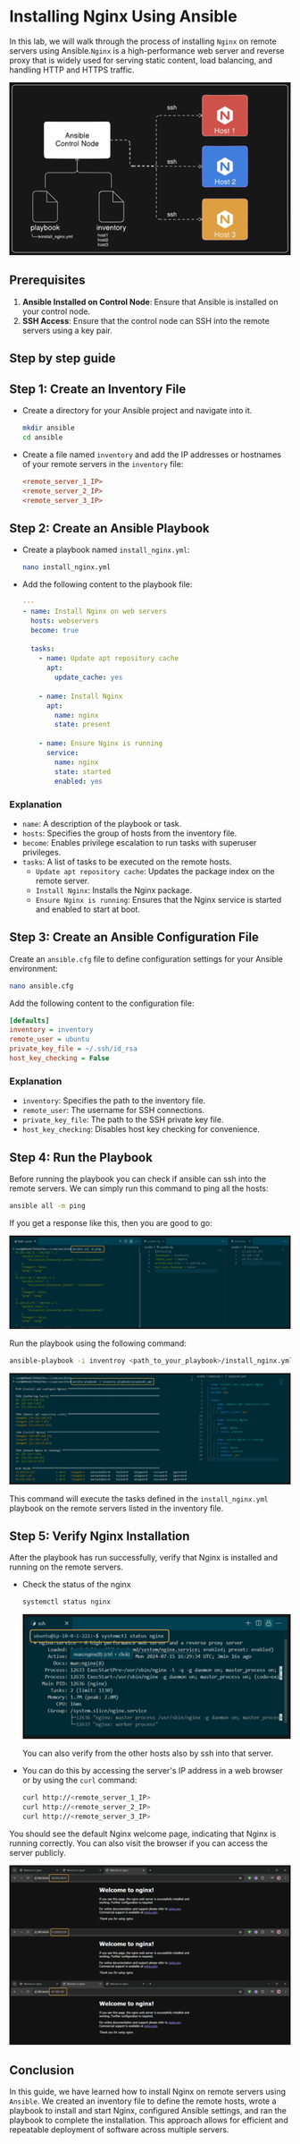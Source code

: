 # Installing Nginx Using Ansible

In this lab, we will walk through the process of installing `Nginx` on remote servers using Ansible.`Nginx` is a high-performance web server and reverse proxy that is widely used for serving static content, load balancing, and handling HTTP and HTTPS traffic.

![alt text](https://github.com/Konami33/Ansible-Labs/raw/main/lab%2002/images/image-4.png)

## Prerequisites

1. **Ansible Installed on Control Node**: Ensure that Ansible is installed on your control node.
2. **SSH Access**: Ensure that the control node can SSH into the remote servers using a key pair.

## Step by step guide

## Step 1: Create an Inventory File

- Create a directory for your Ansible project and navigate into it.

  ```sh
  mkdir ansible
  cd ansible
  ```

- Create a file named `inventory` and add the IP addresses or hostnames of your remote servers in the `inventory` file:

  ```ini
  <remote_server_1_IP>
  <remote_server_2_IP>
  <remote_server_3_IP>
  ```

## Step 2: Create an Ansible Playbook

- Create a playbook named `install_nginx.yml`:

  ```sh
  nano install_nginx.yml
  ```

- Add the following content to the playbook file:

  ```yaml
  ---
  - name: Install Nginx on web servers
    hosts: webservers
    become: true

    tasks:
      - name: Update apt repository cache
        apt:
          update_cache: yes

      - name: Install Nginx
        apt:
          name: nginx
          state: present

      - name: Ensure Nginx is running
        service:
          name: nginx
          state: started
          enabled: yes
  ```

### Explanation

- `name`: A description of the playbook or task.
- `hosts`: Specifies the group of hosts from the inventory file.
- `become`: Enables privilege escalation to run tasks with superuser privileges.
- `tasks`: A list of tasks to be executed on the remote hosts.
  - `Update apt repository cache`: Updates the package index on the remote server.
  - `Install Nginx`: Installs the Nginx package.
  - `Ensure Nginx is running`: Ensures that the Nginx service is started and enabled to start at boot.

## Step 3: Create an Ansible Configuration File

Create an `ansible.cfg` file to define configuration settings for your Ansible environment:

```sh
nano ansible.cfg
```

Add the following content to the configuration file:

```ini
[defaults]
inventory = inventory
remote_user = ubuntu
private_key_file = ~/.ssh/id_rsa
host_key_checking = False
```

### Explanation

- `inventory`: Specifies the path to the inventory file.
- `remote_user`: The username for SSH connections.
- `private_key_file`: The path to the SSH private key file.
- `host_key_checking`: Disables host key checking for convenience.

## Step 4: Run the Playbook

Before running the playbook you can check if ansible can ssh into the remote servers. We can simply run this command to ping all the hosts:

```sh
ansible all -m ping
```
If you get a response like this, then you are good to go:

![alt text](https://github.com/Konami33/Ansible-Labs/raw/main/lab%2002/images/image-3.png)

Run the playbook using the following command:

```sh
ansible-playbook -i inventroy <path_to_your_playbook>/install_nginx.yml
```

![alt text](https://github.com/Konami33/Ansible-Labs/raw/main/lab%2002/images/image.png)

This command will execute the tasks defined in the `install_nginx.yml` playbook on the remote servers listed in the inventory file.

## Step 5: Verify Nginx Installation

After the playbook has run successfully, verify that Nginx is installed and running on the remote servers. 

- Check the status of the nginx

    ```sh
    systemctl status nginx
    ```
    
    ![alt text](https://github.com/Konami33/Ansible-Labs/raw/main/lab%2002/images/image-2.png)

    You can also verify from the other hosts also by ssh into that server.

- You can do this by accessing the server's IP address in a web browser or by using the `curl` command:

    ```sh
    curl http://<remote_server_1_IP>
    curl http://<remote_server_2_IP>
    curl http://<remote_server_3_IP>
    ```

You should see the default Nginx welcome page, indicating that Nginx is running correctly.
You can also visit the browser if you can access the server publicly.

![alt text](https://github.com/Konami33/Ansible-Labs/raw/main/lab%2002/images/image-1.png)

## Conclusion

In this guide, we have learned how to install Nginx on remote servers using `Ansible`. We created an inventory file to define the remote hosts, wrote a playbook to install and start Nginx, configured Ansible settings, and ran the playbook to complete the installation. This approach allows for efficient and repeatable deployment of software across multiple servers.